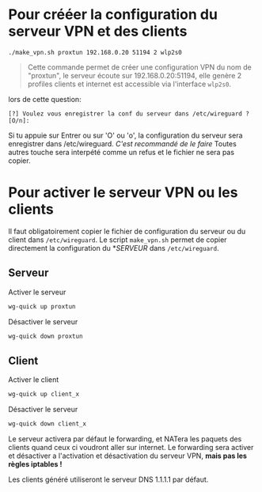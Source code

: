 # Pour crééer la configuration du serveur VPN et des clients

`./make_vpn.sh proxtun 192.168.0.20 51194 2 wlp2s0`

> Cette commande permet de créer une configuration VPN du nom de "proxtun", le serveur écoute sur 192.168.0.20:51194, elle genère 2 profiles clients et internet est accessible via l'interface `wlp2s0`.

lors de cette question: 
```
[?] Voulez vous enregistrer la conf du serveur dans /etc/wireguard ? [O/n]:
```

Si tu appuie sur Entrer ou sur 'O' ou 'o', la configuration du serveur sera enregistrer dans /etc/wireguard. *C'est recommandé de le faire*
Toutes autres touche sera interpété comme un refus et le fichier ne sera pas copier.

# Pour activer le serveur VPN ou les clients

Il faut obligatoirement copier le fichier de configuration du serveur ou du client dans `/etc/wireguard`.
Le script `make_vpn.sh` permet de copier directement la configuration du **SERVEUR* dans `/etc/wireguard`.

## Serveur
Activer le serveur
```sh
wg-quick up proxtun
```

Désactiver le serveur
```sh
wg-quick down proxtun
```

## Client
Activer le client
```sh
wg-quick up client_x
```

Désactiver le serveur
```sh
wg-quick down client_x
```

Le serveur activera par défaut le forwarding, et NATera les paquets des clients quand ceux ci voudront aller sur internet.
Le forwarding sera activer et désactiver a l'activation et désactivation du serveur VPN, **mais pas les règles iptables !**

Les clients généré utiliseront le serveur DNS 1.1.1.1 par défaut.

